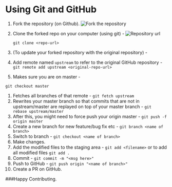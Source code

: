 # Using Git and GitHub

1. Fork the repository (on Github).
![Fork the repository](https://i.imgur.com/tKuD70w.png)

1. Clone the forked repo on your computer (using git) -	
![Repository url ](https://i.imgur.com/Eu7mlvy.png)
	``` 
	git clone <repo-url>
	```
1. (To update your forked repository with the original repository) -
  1. Add remote named `upstream` to refer to the original GitHub repository - 
```git remote add upstream <original-repo-url>```
  1. Makes sure you are on master -
```
git checkout master
```
  1. Fetches all branches of that remote - 
```git fetch upstream```
  1. Rewrites your master branch so that commits that are not in upstream/master are replayed on top of your master branch - 
```git rebase upstream/master```
  1. After this, you might need to force push your origin master -
```git push -f origin master```
1. Create a new branch for new feature/bug fix etc - 
		```git branch <name of branch>```
1. Switch to branch -
		```git checkout <name of branch>```
1. Make changes.
1. Add the modified files to the staging area - 
```git add <filename>```
or to add all modified files
```git add . ```
1. Commit - 
```git commit -m "<msg here>"```
1. Push to GitHub - 
```git push origin "<name of branch>"```
1. Create a PR on GitHub.

###Happy Contributing.

